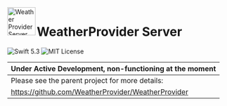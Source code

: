 <img src="https://user-images.githubusercontent.com/22162410/93898855-8daf4280-fca8-11ea-8d9d-46ab4e76d67c.png" alt="Weather Provider Server Logo" align="left" width="64">

# WeatherProvider Server
![Swift 5.3](https://img.shields.io/badge/swift-5.3-orange)
![MIT License](https://img.shields.io/badge/license-MIT-lightgrey)

| Under Active Development, non-functioning at the moment |
|----|
| Please see the parent project for more details: |
| https://github.com/WeatherProvider/WeatherProvider |
